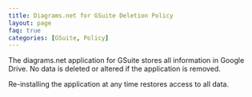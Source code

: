 ```yaml
---
title: Diagrams.net for GSuite Deletion Policy
layout: page
faq: true
categories: [GSuite, Policy]
---
```


The diagrams.net application for GSuite stores all information in Google Drive. No data is deleted or altered if the application is removed.

Re-installing the application at any time restores access to all data.
